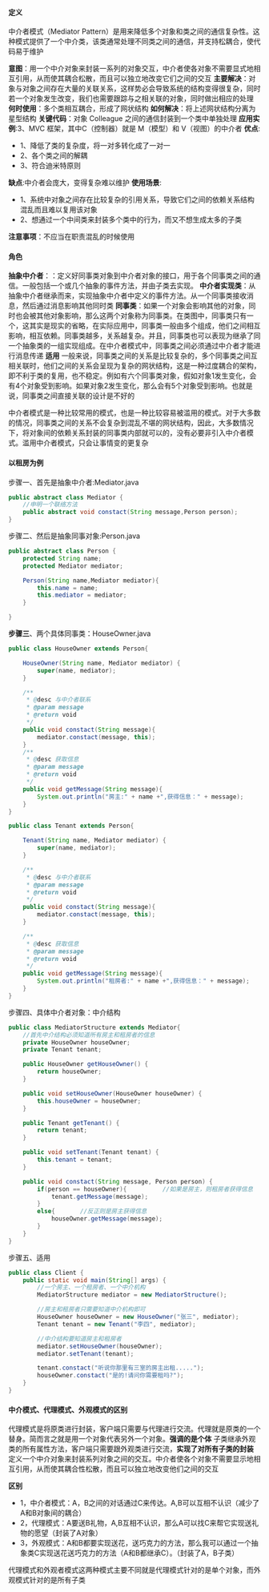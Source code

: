 #### 定义
中介者模式（Mediator Pattern）是用来降低多个对象和类之间的通信复杂性。这种模式提供了一个中介类，该类通常处理不同类之间的通信，并支持松耦合，使代码易于维护

**意图**：用一个中介对象来封装一系列的对象交互，中介者使各对象不需要显式地相互引用，从而使其耦合松散，而且可以独立地改变它们之间的交互
**主要解决**：对象与对象之间存在大量的关联关系，这样势必会导致系统的结构变得很复杂，同时若一个对象发生改变，我们也需要跟踪与之相关联的对象，同时做出相应的处理
**何时使用**：多个类相互耦合，形成了网状结构
**如何解决**：将上述网状结构分离为星型结构
**关键代码**：对象 Colleague 之间的通信封装到一个类中单独处理
**应用实例**:3、MVC 框架，其中C（控制器）就是 M（模型）和 V（视图）的中介者
**优点**:
- 1、降低了类的复杂度，将一对多转化成了一对一
- 2、各个类之间的解耦
-  3、符合迪米特原则

**缺点**:中介者会庞大，变得复杂难以维护
**使用场景**:
- 1、系统中对象之间存在比较复杂的引用关系，导致它们之间的依赖关系结构混乱而且难以复用该对象
- 2、想通过一个中间类来封装多个类中的行为，而又不想生成太多的子类

**注意事项**：不应当在职责混乱的时候使用

#### 角色
**抽象中介者**：：定义好同事类对象到中介者对象的接口，用于各个同事类之间的通信。一般包括一个或几个抽象的事件方法，并由子类去实现。
**中介者实现类**：从抽象中介者继承而来，实现抽象中介者中定义的事件方法。从一个同事类接收消息，然后通过消息影响其他同时类
**同事类**：如果一个对象会影响其他的对象，同时也会被其他对象影响，那么这两个对象称为同事类。在类图中，同事类只有一个，这其实是现实的省略，在实际应用中，同事类一般由多个组成，他们之间相互影响，相互依赖。同事类越多，关系越复杂。并且，同事类也可以表现为继承了同一个抽象类的一组实现组成。在中介者模式中，同事类之间必须通过中介者才能进行消息传递
**适用**
一般来说，同事类之间的关系是比较复杂的，多个同事类之间互相关联时，他们之间的关系会呈现为复杂的网状结构，这是一种过度耦合的架构，即不利于类的复用，也不稳定。例如有六个同事类对象，假如对象1发生变化，会有4个对象受到影响。如果对象2发生变化，那么会有5个对象受到影响。也就是说，同事类之间直接关联的设计是不好的

中介者模式是一种比较常用的模式，也是一种比较容易被滥用的模式。对于大多数的情况，同事类之间的关系不会复杂到混乱不堪的网状结构，因此，大多数情况下，将对象间的依赖关系封装的同事类内部就可以的，没有必要非引入中介者模式。滥用中介者模式，只会让事情变的更复杂

#### 以租房为例

步骤一、首先是抽象中介者:Mediator.java
```java
public abstract class Mediator {
    //申明一个联络方法
    public abstract void constact(String message,Person person);
}
```
步骤二、然后是抽象同事对象:Person.java
```java
public abstract class Person {
    protected String name;
    protected Mediator mediator;

    Person(String name,Mediator mediator){
        this.name = name;
        this.mediator = mediator;
    }

}
```
**步骤三**、两个具体同事类：HouseOwner.java
```java
public class HouseOwner extends Person{

    HouseOwner(String name, Mediator mediator) {
        super(name, mediator);
    }

    /**
     * @desc 与中介者联系
     * @param message
     * @return void
     */
    public void constact(String message){
        mediator.constact(message, this);
    }
    /**
     * @desc 获取信息
     * @param message
     * @return void
     */
    public void getMessage(String message){
        System.out.println("房主:" + name +",获得信息：" + message);
    }
}
```
```java
public class Tenant extends Person{

    Tenant(String name, Mediator mediator) {
        super(name, mediator);
    }

    /**
     * @desc 与中介者联系
     * @param message
     * @return void
     */
    public void constact(String message){
        mediator.constact(message, this);
    }

    /**
     * @desc 获取信息
     * @param message
     * @return void
     */
    public void getMessage(String message){
        System.out.println("租房者:" + name +",获得信息：" + message);
    }
}
```
步骤四、具体中介者对象：中介结构
```java
public class MediatorStructure extends Mediator{
    //首先中介结构必须知道所有房主和租房者的信息
    private HouseOwner houseOwner;
    private Tenant tenant;

    public HouseOwner getHouseOwner() {
        return houseOwner;
    }

    public void setHouseOwner(HouseOwner houseOwner) {
        this.houseOwner = houseOwner;
    }

    public Tenant getTenant() {
        return tenant;
    }

    public void setTenant(Tenant tenant) {
        this.tenant = tenant;
    }

    public void constact(String message, Person person) {
        if(person == houseOwner){          //如果是房主，则租房者获得信息
            tenant.getMessage(message);
        }
        else{       //反正则是房主获得信息
            houseOwner.getMessage(message);
        }
    }
}
```
步骤五、适用
```java
public class Client {
    public static void main(String[] args) {
        //一个房主、一个租房者、一个中介机构
        MediatorStructure mediator = new MediatorStructure();

        //房主和租房者只需要知道中介机构即可
        HouseOwner houseOwner = new HouseOwner("张三", mediator);
        Tenant tenant = new Tenant("李四", mediator);

        //中介结构要知道房主和租房者
        mediator.setHouseOwner(houseOwner);
        mediator.setTenant(tenant);

        tenant.constact("听说你那里有三室的房主出租.....");
        houseOwner.constact("是的!请问你需要租吗?");
    }
}
```

#### 中介模式、代理模式、外观模式的区别
代理模式是将原类进行封装，客户端只需要与代理进行交流。代理就是原类的一个替身。简而言之就是用一个对象代表另外一个对象。**强调的是个体**
子类继承外观类的所有属性方法，客户端只需要跟外观类进行交流，**实现了对所有子类的封装**
定义一个中介对象来封装系列对象之间的交互。中介者使各个对象不需要显示地相互引用，从而使其耦合性松散，而且可以独立地改变他们之间的交互

**区别**
- 1，中介者模式：A，B之间的对话通过C来传达。A,B可以互相不认识（减少了A和B对象间的耦合）
- 2，代理模式：A要送B礼物，A,B互相不认识，那么A可以找C来帮它实现送礼物的愿望（封装了A对象）
- 3，外观模式：A和B都要实现送花，送巧克力的方法，那么我可以通过一个抽象类C实现送花送巧克力的方法（A和B都继承C）。（封装了A，B子类）

代理模式和外观者模式这两种模式主要不同就是代理模式针对的是单个对象，而外观模式针对的是所有子类
